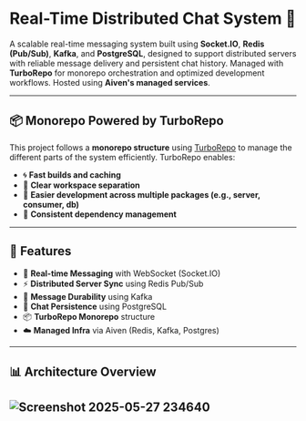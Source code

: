 

# Real-Time Distributed Chat System 🚀

A scalable real-time messaging system built using **Socket.IO**, **Redis (Pub/Sub)**, **Kafka**, and **PostgreSQL**, designed to support distributed servers with reliable message delivery and persistent chat history. Managed with **TurboRepo** for monorepo orchestration and optimized development workflows. Hosted using **Aiven's managed services**.

---

## 📦 Monorepo Powered by TurboRepo

This project follows a **monorepo structure** using [TurboRepo](https://turbo.build/repo) to manage the different parts of the system efficiently. TurboRepo enables:

- 🌀 **Fast builds and caching**
- 📁 **Clear workspace separation**
- 🔁 **Easier development across multiple packages (e.g., server, consumer, db)**
- 🧱 **Consistent dependency management**

---

## 📌 Features

- 🔁 **Real-time Messaging** with WebSocket (Socket.IO)
- ⚡ **Distributed Server Sync** using Redis Pub/Sub
- 📨 **Message Durability** using Kafka
- 💾 **Chat Persistence** using PostgreSQL
- 📦 **TurboRepo Monorepo** structure
- ☁️ **Managed Infra** via Aiven (Redis, Kafka, Postgres)

---

## 📊 Architecture Overview
![Screenshot 2025-05-27 234640](https://github.com/user-attachments/assets/60ffe532-e44f-4b02-8f18-19095898d95c)
---


